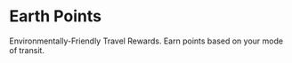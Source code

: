 # Earth Points

Environmentally-Friendly Travel Rewards. Earn points based on your mode of transit.  

